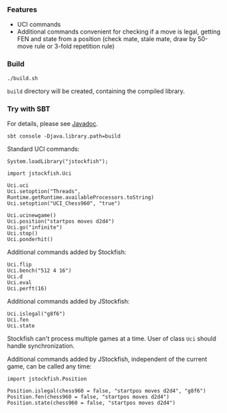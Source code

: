 ### Features

* UCI commands
* Additional commands convenient for checking if a move is legal, getting FEN
  and state from a position (check mate, stale mate, draw by 50-move rule or
  3-fold repetition rule)

### Build

```
./build.sh
```

`build` directory will be created, containing the compiled library.

### Try with SBT

For details, please see [Javadoc](TODO).

```
sbt console -Djava.library.path=build
```

Standard UCI commands:

```
System.loadLibrary("jstockfish");

import jstockfish.Uci

Uci.uci
Uci.setoption("Threads", Runtime.getRuntime.availableProcessors.toString)
Uci.setoption("UCI_Chess960", "true")

Uci.ucinewgame()
Uci.position("startpos moves d2d4")
Uci.go("infinite")
Uci.stop()
Uci.ponderhit()
```

Additional commands added by Stockfish:

```
Uci.flip
Uci.bench("512 4 16")
Uci.d
Uci.eval
Uci.perft(16)
```

Additional commands added by JStockfish:

```
Uci.islegal("g8f6")
Uci.fen
Uci.state
```

Stockfish can't process multiple games at a time. User of class `Uci` should
handle synchronization.

Additional commands added by JStockfish, independent of the current game,
can be called any time:

```
import jstockfish.Position

Position.islegal(chess960 = false, "startpos moves d2d4", "g8f6")
Position.fen(chess960 = false, "startpos moves d2d4")
Position.state(chess960 = false, "startpos moves d2d4")
```
